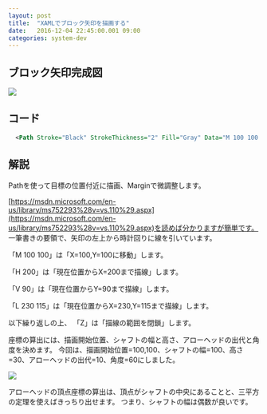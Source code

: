 ```yaml
---
layout: post
title:  "XAMLでブロック矢印を描画する"
date:   2016-12-04 22:45:00.001 09:00
categories: system-dev
---
```


<!--more-->

## ブロック矢印完成図

[![](https://2.bp.blogspot.com/-QPmVEzpBOBo/WEQVzFGr4lI/AAAAAAAACdY/1nNprsKOYfsPBfK8hDGLXTx06mNUabT0ACLcB/s320/block_arrow.png)](https://2.bp.blogspot.com/-QPmVEzpBOBo/WEQVzFGr4lI/AAAAAAAACdY/1nNprsKOYfsPBfK8hDGLXTx06mNUabT0ACLcB/s1600/block_arrow.png)

## コード

```xml
  <Path Stroke="Black" StrokeThickness="2" Fill="Gray" Data="M 100 100 H 200 V 90 L 230 115 L 200 140 V 130 H 100 V 100 Z" Margin="-30,-30,0,0" />
```

## 解説

Pathを使って目標の位置付近に描画、Marginで微調整します。 

[https://msdn.microsoft.com/en-us/library/ms752293%28v=vs.110%29.aspx](https://msdn.microsoft.com/en-us/library/ms752293%28v=vs.110%29.aspx)を読めば分かりますが簡単です。
一筆書きの要領で、矢印の左上から時計回りに線を引いています。

「M 100 100」は「X=100,Y=100に移動」します。 

「H 200」は「現在位置からX=200まで描線」します。 

「V 90」は「現在位置からY=90まで描線」します。 

「L 230 115」は「現在位置からX=230,Y=115まで描線」します。 

以下繰り返しの上、 「Z」は「描線の範囲を閉鎖」します。 

座標の算出には、描画開始位置、シャフトの幅と高さ、アローヘッドの出代と角度を決めます。 
今回は、描画開始位置=100,100、シャフトの幅=100、高さ=30、アローヘッドの出代=10、角度=60にしました。 

[![](https://1.bp.blogspot.com/-GYh_fEvUajg/WEQcFVO7iYI/AAAAAAAACdo/LHnxOMOol1kDZPx3IPGsuZgHBEPJX6uJACLcB/s1600/block_arrow_calc.png)](https://1.bp.blogspot.com/-GYh_fEvUajg/WEQcFVO7iYI/AAAAAAAACdo/LHnxOMOol1kDZPx3IPGsuZgHBEPJX6uJACLcB/s320/block_arrow_calc.png)

アローヘッドの頂点座標の算出は、頂点がシャフトの中央にあることと、三平方の定理を使えばきっちり出せます。
つまり、シャフトの幅は偶数が良いです。 
